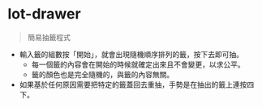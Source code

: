 
# lot-drawer

> 簡易抽籤程式

- 輸入籤的組數按「開始」，就會出現隨機順序排列的籤，按下去即可抽。
	- 每一個籤的內容會在開始的時候就確定出來且不會變更，以求公平。
	- 籤的顏色也是完全隨機的，與籤的內容無關。
- 如果基於任何原因需要把特定的籤蓋回去重抽，手勢是在抽出的籤上連按四下。